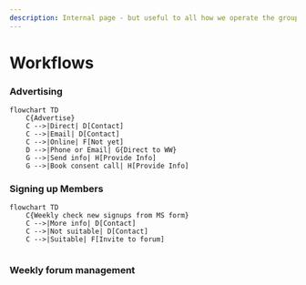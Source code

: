 ```yaml
---
description: Internal page - but useful to all how we operate the group
---
```


# Workflows

### Advertising

```mermaid
flowchart TD
    C{Advertise}
    C -->|Direct| D[Contact]
    C -->|Email| D[Contact]
    C -->|Online| F[Not yet]
    D -->|Phone or Email| G{Direct to WW}
    G -->|Send info| H[Provide Info]
    G -->|Book consent call| H[Provide Info]

```

### Signing up Members



```mermaid
flowchart TD
    C{Weekly check new signups from MS form}
    C -->|More info| D[Contact]
    C -->|Not suitable| D[Contact]
    C -->|Suitable| F[Invite to forum]
   

```

### Weekly forum management
